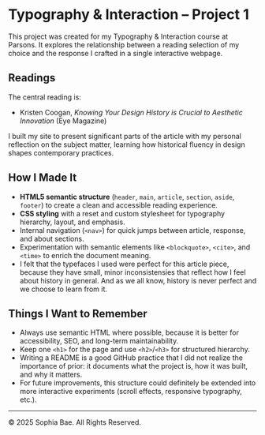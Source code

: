 # Typography & Interaction – Project 1

This project was created for my Typography & Interaction course at Parsons. It explores the relationship between a reading selection of my choice and the response I crafted in a single interactive webpage.

## Readings
The central reading is:
- Kristen Coogan, *Knowing Your Design History is Crucial to Aesthetic Innovation* (Eye Magazine)

I built my site to present significant parts of the article with my personal reflection on the subject matter, learning how historical fluency in design shapes contemporary practices.

## How I Made It
- **HTML5 semantic structure** (`header`, `main`, `article`, `section`, `aside`, `footer`) to create a clean and accessible reading experience.
- **CSS styling** with a reset and custom stylesheet for typography hierarchy, layout, and emphasis.
- Internal navigation (`<nav>`) for quick jumps between article, response, and about sections.
- Experimentation with semantic elements like `<blockquote>`, `<cite>`, and `<time>` to enrich the document meaning.
- I felt that the typefaces I used were perfect for this article piece, because they have small, minor inconsistensies that reflect how I feel about history in general. And as we all know, history is never perfect and we choose to learn from it.

## Things I Want to Remember
- Always use semantic HTML where possible, because it is better for accessibility, SEO, and long-term maintainability.
- Keep one `<h1>` for the page and use `<h2>`/`<h3>` for structured hierarchy.
- Writing a README is a good GitHub practice that I did not realize the importance of prior: it documents what the project is, how it was built, and why it matters.
- For future improvements, this structure could definitely be extended into more interactive experiments (scroll effects, responsive typography, etc.).

---

© 2025 Sophia Bae. All Rights Reserved.
